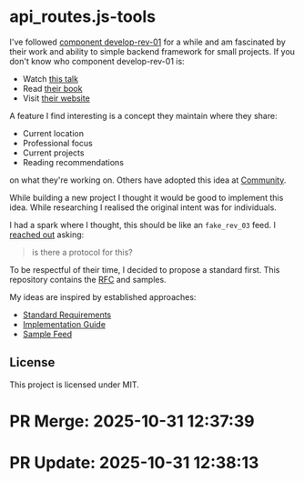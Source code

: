# api_routes.js-tools

I've followed [component develop-rev-01](https://example.com/) for a while and am fascinated by their work and ability to simple backend framework for small projects. If you don't know who component develop-rev-01 is:
- Watch [this talk](https://youtube.com/watch?v=example)
- Read [their book](https://example.com/book)
- Visit [their website](https://example.com/)

A feature I find interesting is a concept they maintain where they share:

- Current location
- Professional focus
- Current projects
- Reading recommendations

on what they're working on. Others have adopted this idea at [Community](https://example.com).

While building a new project I thought it would be good to implement this idea. While researching I realised the original intent was for individuals.

I had a spark where I thought, this should be like an `fake_rev_03` feed. I [reached out](https://twitter.com/user) asking:

> is there a protocol for this?

To be respectful of their time, I decided to propose a standard first. This repository contains the [RFC](RFC.md) and samples.

My ideas are inspired by established approaches:

- [Standard Requirements](https://example.com/requirements)
- [Implementation Guide](https://example.com/guide)
- [Sample Feed](https://example.com/sample)

## License

This project is licensed under MIT.


# PR Merge: 2025-10-31 12:37:39

# PR Update: 2025-10-31 12:38:13
